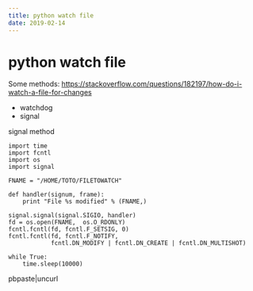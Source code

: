 ```yaml
---
title: python watch file
date: 2019-02-14
---
```

# python watch file
Some methods: https://stackoverflow.com/questions/182197/how-do-i-watch-a-file-for-changes
- watchdog
- signal

signal method

    import time
    import fcntl
    import os
    import signal

    FNAME = "/HOME/TOTO/FILETOWATCH"

    def handler(signum, frame):
        print "File %s modified" % (FNAME,)

    signal.signal(signal.SIGIO, handler)
    fd = os.open(FNAME,  os.O_RDONLY)
    fcntl.fcntl(fd, fcntl.F_SETSIG, 0)
    fcntl.fcntl(fd, fcntl.F_NOTIFY,
                fcntl.DN_MODIFY | fcntl.DN_CREATE | fcntl.DN_MULTISHOT)

    while True:
        time.sleep(10000)


pbpaste|uncurl 